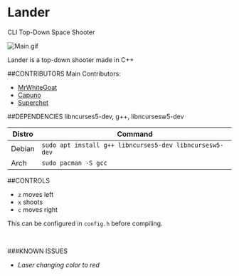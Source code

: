 # Lander
CLI Top-Down Space Shooter

![Main gif](http://i.imgur.com/70jvdo3.gif)

Lander is a top-down shooter made in C++

##CONTRIBUTORS
Main Contributors:

* [MrWhiteGoat](https://github.com/MrWhiteGoat)
* [Capuno](https://github.com/Capuno)
* [Superchet](https://github.com/Superchet)


##DEPENDENCIES
libncurses5-dev, g++, libncursesw5-dev

Distro | Command
------------ | -------------
Debian | `sudo apt install g++ libncurses5-dev libncursesw5-dev`
Arch | `sudo pacman -S gcc`

##CONTROLS

 * `z` moves left
 * `x` shoots
 * `c` moves right

This can be configured in `config.h` before compiling.



&emsp;

###KNOWN ISSUES
* *Laser changing color to red*
